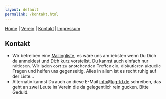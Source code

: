 ```yaml
---
layout: default
permalink: /kontakt.html
---
```

[Home](/) | [Verein](verein.html) | [Kontakt](kontakt.html) | [Impressum](impressum.html)

## Kontakt
* Wir betreiben eine [Mailingliste](http://lists.lug-ld.de/mailman/listinfo/lug-ld), es wäre uns am liebsten wenn Du Dich da anmeldest und Dich kurz vorstellst. Du kannst auch einfach nur mitlesen. Wir laden dort zu anstehenden Treffen ein, diskutieren aktuelle Fragen und helfen uns gegenseitig. Alles in allem ist es recht ruhig auf der Liste...
* Alternativ kannst Du auch an diese E-Mail [info@lug-ld.de](mailto:info@lug-ld.de) schreiben, das geht an zwei Leute im Verein die da gelegentlich rein gucken. Bitte Geduld.  
